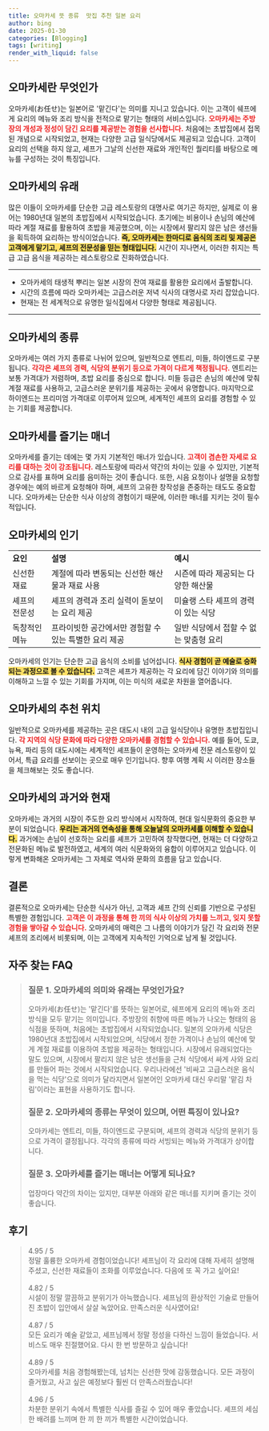 ```yaml
---
title: 오마카세 뜻 종류  맛집 추천 일본 요리
author: bing
date: 2025-01-30
categories: [Blogging]
tags: [writing]
render_with_liquid: false
---
```



<h2 id='오마카세란 무엇인가'>오마카세란 무엇인가</h2>

<p>오마카세(お任せ)는 일본어로 '맡긴다'는 의미를 지니고 있습니다. 이는 고객이 쉐프에게 요리의 메뉴와 조리 방식을 전적으로 맡기는 형태의 서비스입니다. <b><span style="color: #ee2323;">오마카세는 주방장의 개성과 정성이 담긴 요리를 제공받는 경험을 선사합니다.</span></b> 처음에는 초밥집에서 접목된 개념으로 시작되었고, 현재는 다양한 고급 일식당에서도 제공되고 있습니다. 고객이 요리의 선택을 하지 않고, 셰프가 그날의 신선한 재료와 개인적인 퀄리티를 바탕으로 메뉴를 구성하는 것이 특징입니다.</p>

<h2 id='오마카세의 유래'>오마카세의 유래</h2>

<p>많은 이들이 오마카세를 단순한 고급 레스토랑의 대명사로 여기곤 하지만, 실제로 이 용어는 1980년대 일본의 초밥집에서 시작되었습니다. 초기에는 비용이나 손님의 예산에 따라 계절 재료를 활용하여 초밥을 제공했으며, 이는 시장에서 팔리지 않은 남은 생선들을 획득하여 요리하는 방식이었습니다. <b><span style="background-color: #ffe066;">즉, 오마카세는 한마디로 음식의 조리 및 제공은 고객에게 맡기고, 셰프의 전문성을 믿는 형태입니다.</span></b> 시간이 지나면서, 이러한 취지는 특급 고급 음식을 제공하는 레스토랑으로 진화하였습니다.</p>

<hr />

<ul>
    <li>오마카세의 태생적 뿌리는 일본 시장의 잔여 재료를 활용한 요리에서 출발합니다.</li>
    <li>시간의 흐름에 따라 오마카세는 고급스러운 저녁 식사의 대명사로 자리 잡았습니다.</li>
    <li>현재는 전 세계적으로 유명한 일식집에서 다양한 형태로 제공됩니다.</li>
</ul>

<hr />

<h2 id='오마카세의 종류'>오마카세의 종류</h2>

<p>오마카세는 여러 가지 종류로 나뉘어 있으며, 일반적으로 엔트리, 미들, 하이엔드로 구분됩니다. <b><span style="color: #ee2323;">각각은 셰프의 경력, 식당의 분위기 등으로 가격이 다르게 책정됩니다.</span></b> 엔트리는 보통 가격대가 저렴하며, 초밥 요리를 중심으로 합니다. 미들 등급은 손님의 예산에 맞춰 계절 재료를 사용하고, 고급스러운 분위기를 제공하는 곳에서 유명합니다. 마지막으로 하이엔드는 프리미엄 가격대로 이루어져 있으며, 세계적인 셰프의 요리를 경험할 수 있는 기회를 제공합니다.</p>

<h2 id='오마카세를 즐기는 매너'>오마카세를 즐기는 매너</h2>

<p>오마카세를 즐기는 데에는 몇 가지 기본적인 매너가 있습니다. <b><span style="color: #ee2323;">고객이 겸손한 자세로 요리를 대하는 것이 강조됩니다.</span></b> 레스토랑에 따라서 약간의 차이는 있을 수 있지만, 기본적으로 감사를 표하며 요리를 음미하는 것이 좋습니다. 또한, 시음 요청이나 설명을 요청할 경우에는 예의 바르게 요청해야 하며, 셰프의 고유한 창작성을 존중하는 태도도 중요합니다. 오마카세는 단순한 식사 이상의 경험이기 때문에, 이러한 매너를 지키는 것이 필수적입니다.</p>

<h2 id='오마카세의 인기'>오마카세의 인기</h2>

<table>
    <tr>
        <td><b>요인</b></td>
        <td><b>설명</b></td>
        <td><b>예시</b></td>
    </tr>
    <tr>
        <td>신선한 재료</td>
        <td>계절에 따라 변동되는 신선한 해산물과 재료 사용</td>
        <td>시즌에 따라 제공되는 다양한 해산물</td>
    </tr>
    <tr>
        <td>셰프의 전문성</td>
        <td>셰프의 경력과 조리 실력이 돋보이는 요리 제공</td>
        <td>미슐랭 스타 셰프의 경력이 있는 식당</td>
    </tr>
    <tr>
        <td>독창적인 메뉴</td>
        <td>프라이빗한 공간에서만 경험할 수 있는 특별한 요리 제공</td>
        <td>일반 식당에서 접할 수 없는 맞춤형 요리</td>
    </tr>
</table>

<p>오마카세의 인기는 단순한 고급 음식의 소비를 넘어섭니다. <b><span style="background-color: #ffe066;">식사 경험이 곧 예술로 승화되는 과정으로 볼 수 있습니다.</span></b> 고객은 셰프가 제공하는 각 요리에 담긴 이야기와 의미를 이해하고 느낄 수 있는 기회를 가지며, 이는 미식의 새로운 차원을 열어줍니다.</p>

<h2 id='오마카세의 추천 위치'>오마카세의 추천 위치</h2>

<p>일반적으로 오마카세를 제공하는 곳은 대도시 내의 고급 일식당이나 유명한 초밥집입니다. <b><span style="color: #ee2323;">각 지역의 식당 문화에 따라 다양한 오마카세를 경험할 수 있습니다.</span></b> 예를 들어, 도쿄, 뉴욕, 파리 등의 대도시에는 세계적인 셰프들이 운영하는 오마카세 전문 레스토랑이 있어서, 특급 요리를 선보이는 곳으로 매우 인기입니다. 향후 여행 계획 시 이러한 장소들을 체크해보는 것도 좋습니다.</p>

<h2 id='오마카세의 과거와 현재'>오마카세의 과거와 현재</h2>

<p>오마카세는 과거의 시장이 주도한 요리 방식에서 시작하여, 현대 일식문화의 중요한 부분이 되었습니다. <b><span style="background-color: #ffe066;">우리는 과거의 연속성을 통해 오늘날의 오마카세를 이해할 수 있습니다.</span></b> 과거에는 손님이 선호하는 요리를 셰프가 고민하여 창작했다면, 현재는 더 다양하고 전문화된 메뉴로 발전하였고, 세계의 여러 식문화와의 융합이 이루어지고 있습니다. 이렇게 변화해온 오마카세는 그 자체로 역사와 문화의 흐름을 담고 있습니다.</p>

<h2 id='결론'>결론</h2>

<p>결론적으로 오마카세는 단순한 식사가 아닌, 고객과 셰프 간의 신뢰를 기반으로 구성된 특별한 경험입니다. <b><span style="color: #ee2323;">고객은 이 과정을 통해 한 끼의 식사 이상의 가치를 느끼고, 잊지 못할 경험을 쌓아갈 수 있습니다.</span></b> 오마카세의 매력은 그 나름의 이야기가 담긴 각 요리와 전문 셰프의 조리에서 비롯되며, 이는 고객에게 지속적인 기억으로 남게 될 것입니다.</p>


<h2 id='자주_찾는_FAQ'>자주 찾는 FAQ</h2>
<div itemscope="" itemtype="https://schema.org/FAQPage"> 
<blockquote> 
<div itemscope="" itemprop="mainEntity" itemtype="https://schema.org/Question"> 
<h3 itemprop="name">질문 1. 오마카세의 의미와 유래는 무엇인가요?</h3> 
<div itemscope="" itemprop="acceptedAnswer" itemtype="https://schema.org/Answer"> 
<span itemprop="text"> 
<p>오마카세(お任せ)는 '맡긴다'를 뜻하는 일본어로, 쉐프에게 요리의 메뉴와 조리방식을 모두 맡기는 의미입니다. 주방장의 취향에 따른 메뉴가 나오는 형태의 음식점을 뜻하며, 처음에는 초밥집에서 시작되었습니다. 일본의 오마카세 식당은 1980년대 초밥집에서 시작되었으며, 식당에서 정한 가격이나 손님의 예산에 맞게 계절 재료를 이용하여 초밥을 제공하는 형태입니다. 시장에서 유래되었다는 말도 있으며, 시장에서 팔리지 않은 남은 생선들을 근처 식당에서 싸게 사와 요리를 만들어 파는 것에서 시작되었습니다. 우리나라에선 '비싸고 고급스러운 음식을 먹는 식당'으로 의미가 달라지면서 일본어인 오마카세 대신 우리말 '맡김 차림'이라는 표현을 사용하기도 합니다.</p> 
</span> 
</div> 
</div> 

<div itemscope="" itemprop="mainEntity" itemtype="https://schema.org/Question"> 
<h3 itemprop="name">질문 2. 오마카세의 종류는 무엇이 있으며, 어떤 특징이 있나요?</h3> 
<div itemscope="" itemprop="acceptedAnswer" itemtype="https://schema.org/Answer"> 
<span itemprop="text"> 
<p>오마카세는 엔트리, 미들, 하이엔드로 구분되며, 셰프의 경력과 식당의 분위기 등으로 가격이 결정됩니다. 각각의 종류에 따라 서빙되는 메뉴와 가격대가 상이합니다.</p> 
</span> 
</div> 
</div> 

<div itemscope="" itemprop="mainEntity" itemtype="https://schema.org/Question"> 
<h3 itemprop="name">질문 3. 오마카세를 즐기는 매너는 어떻게 되나요?</h3> 
<div itemscope="" itemprop="acceptedAnswer" itemtype="https://schema.org/Answer"> 
<span itemprop="text"> 
<p>업장마다 약간의 차이는 있지만, 대부분 아래와 같은 매너를 지키며 즐기는 것이 좋습니다.</p> 
</span> 
</div> 
</div> 

</blockquote> 
</div>
<h2 id='후기'>후기</h2>
<div itemscope itemtype="https://schema.org/Product">
  <blockquote>
  <div itemprop="review" itemscope itemtype="https://schema.org/Review">
      <div itemprop="reviewRating" itemscope itemtype="https://schema.org/Rating"> <span itemprop="ratingValue">4.95</span> / <span itemprop="bestRating">5</span> </div>
      <span itemprop="reviewBody">정말 훌륭한 오마카세 경험이었습니다! 셰프님이 각 요리에 대해 자세히 설명해 주셨고, 신선한 재료들이 조화를 이루었습니다. 다음에 또 꼭 가고 싶어요!</span>
  </div>
  <br>
  <div itemprop="review" itemscope itemtype="https://schema.org/Review">
      <div itemprop="reviewRating" itemscope itemtype="https://schema.org/Rating"> <span itemprop="ratingValue">4.82</span> / <span itemprop="bestRating">5</span> </div>
      <span itemprop="reviewBody">시설이 정말 깔끔하고 분위기가 아늑했습니다. 셰프님의 환상적인 기술로 만들어진 초밥이 입안에서 살살 녹았어요. 만족스러운 식사였어요!</span>
  </div>
  <br>
  <div itemprop="review" itemscope itemtype="https://schema.org/Review">
      <div itemprop="reviewRating" itemscope itemtype="https://schema.org/Rating"> <span itemprop="ratingValue">4.87</span> / <span itemprop="bestRating">5</span> </div>
      <span itemprop="reviewBody">모든 요리가 예술 같았고, 셰프님께서 정말 정성을 다하신 느낌이 들었습니다. 서비스도 매우 친절했어요. 다시 한 번 방문하고 싶습니다!</span>
  </div>
  <br>
  <div itemprop="review" itemscope itemtype="https://schema.org/Review">
      <div itemprop="reviewRating" itemscope itemtype="https://schema.org/Rating"> <span itemprop="ratingValue">4.89</span> / <span itemprop="bestRating">5</span> </div>
      <span itemprop="reviewBody">오마카세를 처음 경험해봤는데, 넘치는 신선한 맛에 감동했습니다. 모든 과정이 즐거웠고, 사고 싶은 예정보다 훨씬 더 만족스러웠습니다!</span>
  </div>
  <br>
  <div itemprop="review" itemscope itemtype="https://schema.org/Review">
      <div itemprop="reviewRating" itemscope itemtype="https://schema.org/Rating"> <span itemprop="ratingValue">4.96</span> / <span itemprop="bestRating">5</span> </div>
      <span itemprop="reviewBody">차분한 분위기 속에서 특별한 식사를 즐길 수 있어 매우 좋았습니다. 셰프의 세심한 배려를 느끼며 한 끼 한 끼가 특별한 시간이었습니다.</span>
  </div>
  </blockquote>
</div>

